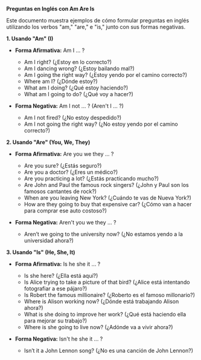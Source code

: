 

**Preguntas en Inglés con Am Are Is**

Este documento muestra ejemplos de cómo formular preguntas en inglés utilizando los verbos "am," "are," e "is," junto con sus formas negativas.

**1. Usando "Am" (I)**

*   **Forma Afirmativa:** Am I ... ?
    *   Am I right? (¿Estoy en lo correcto?)
    *   Am I dancing wrong? (¿Estoy bailando mal?)
    *   Am I going the right way? (¿Estoy yendo por el camino correcto?)
    *   Where am I? (¿Dónde estoy?)
    *   What am I doing? (¿Qué estoy haciendo?)
    *   What am I going to do? (¿Qué voy a hacer?)

*   **Forma Negativa:** Am I not ... ?  (Aren't I ... ?)
    *   Am I not fired? (¿No estoy despedido?)
    *   Am I not going the right way? (¿No estoy yendo por el camino correcto?)

**2. Usando "Are" (You, We, They)**

*   **Forma Afirmativa:** Are you we they ... ?
    *   Are you sure? (¿Estás seguro?)
    *   Are you a doctor? (¿Eres un médico?)
    *   Are you practicing a lot? (¿Estás practicando mucho?)
    *   Are John and Paul the famous rock singers? (¿John y Paul son los famosos cantantes de rock?)
    *   When are you leaving New York? (¿Cuándo te vas de Nueva York?)
    *   How are they going to buy that expensive car? (¿Cómo van a hacer para comprar ese auto costoso?)

*   **Forma Negativa:** Aren't you we they ... ?
    *   Aren’t we going to the university now? (¿No estamos yendo a la universidad ahora?)

**3. Usando "Is" (He, She, It)**

*   **Forma Afirmativa:** Is he she it ... ?
    *   Is she here? (¿Ella está aquí?)
    *   Is Alice trying to take a picture of that bird? (¿Alice está intentando fotografiar a ese pájaro?)
    *   Is Robert the famous millionaire? (¿Roberto es el famoso millonario?)
    *   Where is Alison working now? (¿Dónde está trabajando Alison ahora?)
    *   What is she doing to improve her work? (¿Qué está haciendo ella para mejorar su trabajo?)
    *   Where is she going to live now? (¿Adónde va a vivir ahora?)

*   **Forma Negativa:** Isn't he she it ... ?
    *   Isn’t it a John Lennon song? (¿No es una canción de John Lennon?)

